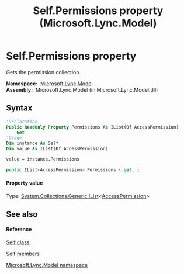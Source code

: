 ﻿---
title: Self.Permissions property  (Microsoft.Lync.Model)
TOCTitle: 'Permissions property '
ms:assetid: P:Microsoft.Lync.Model.Self.Permissions_DI_3_UC_OCS14MrefLyncWPF
ms:mtpsurl: https://msdn.microsoft.com/en-us/library/microsoft.lync.model.self.permissions_di_3_uc_ocs14mreflyncwpf(v=office.15)
ms:contentKeyID: 48593870
ms.date: 07/28/2014
mtps_version: v=office.15
f1_keywords:
- Microsoft.Lync.Model.Self.Permissions
dev_langs:
- CSharp
- JScript
- VB
- other
---

# Self.Permissions property

Gets the permission collection.

**Namespace:**  [Microsoft.Lync.Model](microsoft-lync-model-namespace_2.md)  
**Assembly:**  Microsoft.Lync.Model (in Microsoft.Lync.Model.dll)

## Syntax

``` vb
'Declaration
Public ReadOnly Property Permissions As IList(Of AccessPermission)
    Get
'Usage
Dim instance As Self
Dim value As IList(Of AccessPermission)

value = instance.Permissions
```

``` csharp
public IList<AccessPermission> Permissions { get; }
```

#### Property value

Type: [System.Collections.Generic.IList](http://msdn2.microsoft.com/en-us/library/5y536ey6)\<[AccessPermission](accesspermission-class-microsoft-lync-model_2.md)\>  

## See also

#### Reference

[Self class](self-class-microsoft-lync-model_2.md)

[Self members](self-members-microsoft-lync-model_2.md)

[Microsoft.Lync.Model namespace](microsoft-lync-model-namespace_2.md)

